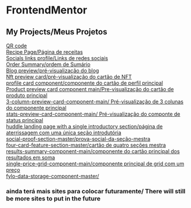 # FrontendMentor

## My Projects/Meus Projetos 

[QR code](https://viny-archer.github.io/FrontendMentor/qr-code-component-main/) <br>
[Recipe Page/Página de receitas](https://viny-archer.github.io/FrontendMentor/recipe-page-main/) <br>
[Socials links profile/Links de redes sociais](https://viny-archer.github.io/FrontendMentor/social-links-profile-main/) <br>
[Order Summary/ordem de Sumário](https://viny-archer.github.io/FrontendMentor/order-summary-component-main/) <br>
[Blog preview/pré-visualização do blog](https://viny-archer.github.io/FrontendMentor/blog-preview-card-main/) <br>
[Nft preview card/pré-visualização do cartão de NFT](https://viny-archer.github.io/FrontendMentor/nft-preview-card-component-main/) <br>
[profile card component/componente do cartão de perfil principal](https://viny-archer.github.io/FrontendMentor/profile-card-component-main/) <br>
[Product preview card component main/Pre-visualização do cartão de produto principal](https://viny-archer.github.io/FrontendMentor/product-preview-card-component-main/) <br>
[3-column-preview-card-component-main/ Pré-visualização de 3 colunas do componente principal](https://viny-archer.github.io/FrontendMentor/3-column-preview-card-component-main/) <br>
[stats-preview-card-component-main/ Pré-visualização do componte de status principal](https://viny-archer.github.io/FrontendMentor/stats-preview-card-component-main/) <br>
[huddle landing page with a single introductory section/página de aterrissagem com uma única seção introdutória](https://viny-archer.github.io/FrontendMentor/huddle-landing-page-with-single-introductory-section-master/) <br>
[social-proof-section-master/prova-social-da-seção-mestra](https://viny-archer.github.io/FrontendMentor/social-proof-section-master/) <br>
[four-card-feature-section-master/cartão de quatro seções mestra](https://viny-archer.github.io/FrontendMentor/four-card-feature-section-master/) <br>
[results-summary-component-main/componente do cartão principal dos resultados em soma](https://viny-archer.github.io/FrontendMentor/results-summary-component-main/) <br>
[single-price-grid-component-main/componente principal de grid com um preço](https://viny-archer.github.io/FrontendMentor/single-price-grid-component-master/) <br>
[fylo-data-storage-component-master/](https://viny-archer.github.io/FrontendMentor/fylo-data-storage-component-master/fylo-mestre-de-componentes-de-armazenamento-de-dados)



### ainda terá mais sites para colocar futuramente/ There will still be more sites to put in the future
